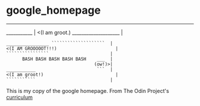 # google_homepage
_________________________________________
  ___________                            |
<(I am groot.)     ____________________  |
  ```````````     (You're under arrest!)>|
  ________________ ````````````````````  |
<(I AM GROOOOOT!!!)                      |
  ````````````````                       |
        BASH BASH BASH BASH BASH    ___  |
                                   (ow!)>|
  ___________                       ```  |
<(I am groot!)                           |
  ```````````                            |
``````````````````````````````````````````
This is my copy of the google homepage.
From The Odin Project's [curriculum](http://www.theodinproject.com/web-development-101/html-css)
